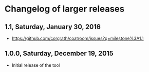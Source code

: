 Changelog of larger releases
========================================================================================================================

1.1, Saturday, January 30, 2016
------------------------------------------------------------------------------------------------------------------------

* https://github.com/corgrath/coatroom/issues?q=milestone%3A1.1

1.0.0, Saturday, December 19, 2015
------------------------------------------------------------------------------------------------------------------------
* Initial release of the tool
